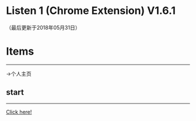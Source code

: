 Listen 1 (Chrome Extension) V1.6.1
==========
（最后更新于2018年05月31日）

# Items
----
->个人主页
## start
----
[Click here!](https://knight-boy.github.io/)